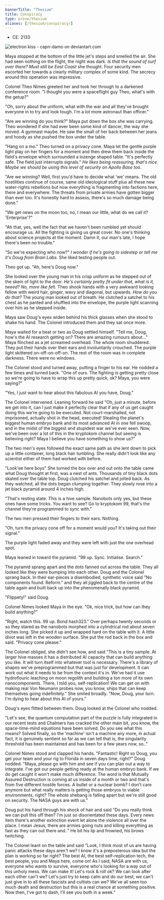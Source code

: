 ```yaml
---
bannerTitle: "Thesium" 
title: Conspiracy
type: prose/thesium
aliases: [/thesium/conspiracy/]
---
```


<div class="data">

- CE: 2133

</div>

![electron kiss - capn-damo on deviantart.com](/images/thesium/electron-kiss.jpg)

Maya stopped at the bottom of the little jet's steps and smelled the air. She
had seen nothing on the flight, the night was dark. *Is that the sound of surf
over there? Must still be East Coast* she thought. Four security men escorted
her towards a clearly military complex of some kind. The secrecy around this
operation was impressive.

Colonel Theo Nimes greeted her and took her through to a darkened conference
room. "I thought you were a spaceflight guy Theo, what's with the getup?" 

"Oh, sorry about the uniform, what with the war and all they've brought
everyone in to try and look tough. I'm a lot more astronaut than officer."

"Are we winning do you think?" Maya put down the box she was carrying. Theo
wondered if she had ever been some kind of dancer, the way she moved. A gymnast
maybe. He saw the small of her back between her jeans and hoody as she pushed
the box under the table.

"Hang on a mo." Theo turned on a privacy cone. Maya let the gentle purple light
play on her fingers for a moment and then drew them back inside the field's
envelope which surrounded a lozenge shaped table. "It's perfectly safe. The
field just interrupts signals." *He likes being reassuring, that's nice. Maybe
we should be using this level of security on Apollo Base too.* 

"Are we winning? Well, first you'd have to decide what 'we' means. The old
hostilities continue of course, same old ideological stuff plus all these new
water-rights rebellions but now everything is fragmenting into factions here,
there and everywhere. The threats from private armies have gotten bigger than
ever too. It's honestly hard to assess, there's so much damage being done."

"We get news on the moon too, no, I mean our little, what do we call it?
'Enterprise'?"

"Ah that, yes, well the fact that we haven't been rumbled yet should encourage
us. All the fighting is giving us great cover. No one's thinking about science
projects at the moment. Damn it, our man's late, I hope there's been no
trouble."

"So we're expecting who now?" *I wonder if he's going to sidestep or tell me
it's Doug from Brain Labs.* She liked testing people out.

Theo got up. "Ah, here's Doug now."

She looked over the young man in his crisp uniform as he stepped out of the
skein of light to the door. *He's certainly pretty fit under that, what is it,
tweed? No, more like felt.* Theo shook hands with a very awkward looking fellow
with weird hair, ginger, wavy and diagonal, but upwards. *How do you do that?*
The young man looked out of breath. He clutched a satchel to his chest as he
panted and shuffled into the envelope, the purple light scanning over him as he
stepped inside.

Maya saw Doug's eyes widen behind his thick glasses when she stood to shake his
hand. The Colonel introduced them and they sat once more.

Maya waited for a beat or two as Doug settled himself. "Tell me, Doug, how's
the AI research getting on? There are amazing rumours about..." Maya flinched
as a jet screamed overhead. The whole room shuddered. They put their hands over
their ears and involuntarily crouched. The purple light skittered
on-off-on-off-on. The rest of the room was in complete darkness. There were no
windows. 

The Colonel stood and turned away, putting a finger to his ear. He nodded a few
times and turned back. "One of ours. The fighting is getting pretty close so
we're going to have to wrap this up pretty quick, ok? Maya, you were saying?"

"Yes, I just want to hear about this fabulous AI you have, Doug."

The Colonel intervened. Leaning forward he said "Oh, just a minute, before we
get into it, can I just make it perfectly clear that if any of us get caught
doing this we're going to be executed. Not court-marshalled, not imprisoned,
actually shot in the head, executed! Stealing the planet's biggest human embryo
bank and its most advanced AI in one fell swoop, and in the midst of the
biggest and stupidest war we've ever seen. Now, we've been over a lot of this in
the kryptokom channel but seeing is believing right? Maya I believe you have
something to show us?"

The two men's eyes followed the exact same path as she lent down to pick up a
little container, long black hair tumbling. She really didn't look like any
scientist either of them had worked with before.

"Look'ee here boys" She turned the box over and out onto the table came what
Doug thought at first, was a nest of ants. Thousands of tiny black dots skated
over the table top. Doug clutched his satchel and jolted back. As they watched,
all the dots began clumping together. They slowly rose into a jet black pyramid
around 4 inches high.

"That's resting state. This is a hive sample. Nanobots only yes, but these ones have
some tricks. You want to see? Go to kryptokom 99, that's the channel they're
programmed to sync with."

The two men pressed their fingers to their ears. Nothing.

"Oh, turn the privacy cone off for a moment would you? It's taking out their
signal."

The purple light faded away and they were left with just the one overhead spot.

Maya leaned in toward the pyramid. "99 up. Sync. Initialise. Search."

The pyramid sprang apart and the dots fanned out across the table. They all
looked like they were bumping into each other. Doug and the Colonel sprang
back. In their ear-pieces a disembodied, synthetic voice said "No components
found. Reform." and they all jiggled back to the centre of the table again and
built back up into the phenomenally black pyramid.

"Flippety!" said Doug.

Colonel Nimes looked Maya in the eye. "Ok, nice trick, but how can they build
anything?"

"Right, watch this. 99 up. Bond hash323." Over perhaps twenty seconds or so
they stared as the nanobots morphed into a cylindrical rod about seven inches
long. She picked it up and wrapped hard on the table with it. A little divot
was left in the wooden surface. She put the rod back in the box and said.
"Privacy cone please."

The Colonel obliged, she didn't see how, and said "This is a tiny sample. At
larger hive masses it has a distributed AI capacity that can build anything you
like. It will turn itself into whatever tool is necessary. There's a library of
shapes we've preprogrammed but that was just for development. It can work out
what it needs to be from the context it's in. We've had it use hydroflouric
leaching on moon regolith and building a ton more of its own nanocomponents.
There, I told you, self-replication! We can get on with making real Von Neumann
probes now, you know, ships that can keep themselves going indefinitely." She
smiled broadly. "Now, Doug, your turn. I'm dying to hear about this AI of yours."

Doug's eyes flitted between them. Doug looked at the Colonel who nodded.

"Let's see, the quantum computation part of the puzzle is fully integrated in
our recent tests and Chalmers has cracked the other main bit, you know, the
space-time-mind equations have been solved. Do you see what this means? Solved
finally, so the 'machine' isn't a machine any more, in actual fact, it is
genuinely sentient so far as we can tell that is, the singularity threshold has
been maintained and has been for a few years now, so.." 

Colonel Nimes stood and clapped his hands. "Fantastic! Right so Doug, you get
your team and your rig to Florida in seven days time, right?" Doug nodded.
"Maya, please go with him and see if you can plan out a way to integrate. I've
got our people getting ready at the human embryo bank. If we do get caught it
won't make much difference. The word is that Mutually Assured Destruction is
coming at us inside of a month or two and that's from five different hostile
forces. A bullet or a nuclear bomb? I don't care anymore but what really matters
is getting those embryos to viable environments, right? The whole shebang is
falling apart but we're still good on security. The NASA guys are with us." 

Doug put his hand through his shock of hair and said "Do you really think we
can pull this off then? I'm just so disorientated these days. Every news item
there's another extinction event let alone the violence all over the place. I
mean Jesus, there are armies going nuts and killing everything as fast as they
can out there and.." He bit his lip and frowned, his brows twitching.

The Colonel leant on the table and said "Look, I think most of us are having
panic attacks these days aren't we? I know it's a preposterous idea but the
plan is working so far right? The best AI, the best self-replication tech, the
best people, you and Maya here, come on! As I said, NASA are with us, everyone
who wants to survive, everyone who's looking for a way out of this unholy mess.
We can make it! Let's rock & roll ok? We can look after each other can't we?
Let's just try to keep calm and do our best, we can't just give in to all these
fascists and cultists can we? We've all seen too much death and destruction but
this is a real chance at something positive. Now then, I've got to dash, I'll
see you both in a week."

